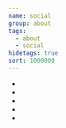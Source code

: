 ```yaml
---
name: social
group: about
tags:
  - about
  - social
hidetags: true
sort: 1000000
---
```

  <ul class="social">
    <li class="social"><a href="https://youtube.com/bitmeizer" target="_blank"><i class="fa fa-youtube-square" title="YouTube"></i></a></li>
    <li class="social"><a href="https://vimeo.com/randomphotons" target="_blank"><i class="fa fa-vimeo-square" title="Vimeo"></i></a></li>
    <li class="social"><a href="https://twitter.com/randomphotons" target="_blank"><i class="fa fa-twitter-square" title="Twitter"></i></a></li>
    <li class="social"><a href="https://www.facebook.com/randomphotons/" target="_blank"><i class="fa fa-facebook-square" title="Facebook"></i></a></li>
    <li class="social"><a href="mailto:productions@randomphotons.com"><i class="fa fa-envelope-square" title="Email"></i></a></li>
  </ul>
